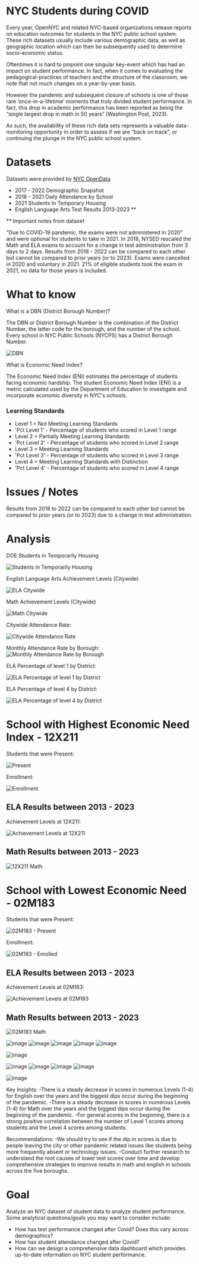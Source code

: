 # NYC Students during COVID
Every year, OpenNYC and related NYC-based organizations release reports on education outcomes for students in the NYC public school system. These rich datasets usually include various demographic data, as well as geographic location which can then be subsequently used to determine socio-economic status.

Oftentimes it is hard to pinpoint one singular key-event which has had an impact on student performance. In fact, when it comes to evaluating the pedagogical-practices of teachers and the structure of the classroom, we note that not much changes on a year-by-year basis. 

However the pandemic and subsequent closure of schools is one of those rare ‘once-in-a-lifetime’ moments that truly divided student performance. In fact, this drop in academic performance has been reported as being the “single largest drop in math in 50 years” (Washington Post, 2023). 

As such, the availability of these rich data sets represents a valuable data-monitoring opportunity in order to assess if we are “back on track”, or continuing the plunge in the NYC public school system. 

# Datasets
Datasets were provided by
[NYC OpenData](https://opendata.cityofnewyork.us/data/)

 - 2017 - 2022 Demographic Snapshot 
 - 2018 - 2021 Daily Attendance by School
 - 2021 Students In Temporary Housing
 - English Language Arts Test Results 2013-2023 **

** Important notes from dataset 

 "Due to COVID-19 pandemic, the exams were not administered in 2020" and were optional for students to take in 2021. In 2018, NYSED rescaled the Math and ELA exams to account for a change in test administration from 3 days to 2 days. Results from 2018 - 2022 can be compared to each other but cannot be compared to prior years (or to 2023). Exams were cancelled in 2020 and voluntary in 2021. 21% of eligible students took the exam in 2021, no data for those years is included. 

# What to know
What is a DBN (District Borough Number)?

The DBN or District Borough Number is the combination of the District Number, the letter code for the borough, and the number of the school. Every school in NYC Public Schools (NYCPS) has a District Borough Number.

![DBN](docs/NYC_DBN.jpg)

What is Economic Need Index?

The Economic Need Index (ENI) estimates the percentage of students facing economic hardship.
The student Economic Need Index (ENI) is a metric calculated used by the Department of Education to investigate and incorporate economic diversity in NYC's schools.

### Learning Standards 

- Level 1  = Not Meeting Learning Standards
- 'Pct Level 1' - Percentage of students who scored in Level 1 range  
- Level 2 = Partially Meeting Learning Standards
- 'Pct Level 2' - Percentage of students who scored in Level 2 range
- Level 3 = Meeting Learning Standards
- 'Pct Level 3' - Percentage of students who scored in Level 3 range 
- Level 4 = Meeting Learning Standards with Distinction  
- 'Pct Level 4' - Percentage of students who scored in Level 4 range

# Issues / Notes
Results from 2018 to 2022 can be compared to each other but cannot be compared to prior years  (or to 2023) due to a change in test adiministration. 

# Analysis
DOE Students in Temporarily Housing

![Students in Temporarily Housing](<docs/Percentage of DOE Temporarily Housed Students Over the Years.png>)


English Language Arts Achievement Levels (Citywide)


![ELA Citywide](<docs/Percentage of Students by Achievement Levels Over Years (Citywide).png>)

Math Achievement Levels (Citywide)

![Math Citywide](<docs/CityWide Math Levels.png>)

Citywide Attendance Rate:

![Citywide Attendance Rate](<docs/Heatmap of Attendance Rate by District and Month (2018 - 2021).png>) 

Monthly Attendance Rate by Borough:
![Monthly Attendance Rate by Borough](<docs/Monthly Attendance Rate by Borough (2018 - 2021).png>)

ELA Percentage of level 1 by District:

![ELA Percentage of level 1 by District](<docs/ELA Percentage of Level 1 by District and Year.png>)

ELA Percentage of level 4 by District:

![ELA Percentage of level 4 by District](<docs/ELA Percentage of Level 4 by District and Year.png>)

# School with Highest Economic Need Index - 12X211

Students that were Present:

![Present](<docs/12X211 Present.png>)

Enrollment: 

![Enrollment](<docs/12X211 Enrolled.png>)

## ELA Results between 2013 - 2023
Achievement Levels at 12X211: 

![Achievement Levels at 12X211](<docs/Percentage of Students by Achievement Levels Over Years at 12X211.png>)

## Math Results between 2013 - 2023

![12X211 Math](<docs/12X211 Math.png>)

# School with Lowest Economic Need  - 02M183

Students that were Present:

![02M183 - Present](<docs/02M183 - Present.png>)

Enrollment:

![02M183 - Enrolled](<docs/02M183 - Enrolled.png>)

## ELA Results between 2013 - 2023
Achievement Levels at 02M183: 

![Achievement Levels at 02M183](<docs/Percentage of Students by Achievement Levels Over Years at DBN 02M183.png>)

## Math Results between 2013 - 2023

![02M183 Math](<docs/02M183 Math.png>)

![image](https://github.com/myCanaless/NYCeducation-duringCOVID/assets/73401117/7884d79b-e790-4c76-87d6-948581243c77)
![image](https://github.com/myCanaless/NYCeducation-duringCOVID/assets/73401117/c89c5a38-f7be-4cc5-a9bb-e1afc4153e7b)
![image](https://github.com/myCanaless/NYCeducation-duringCOVID/assets/73401117/712c0297-1b6d-40e7-b45d-40118da277da)
![image](https://github.com/myCanaless/NYCeducation-duringCOVID/assets/73401117/a965e675-1db7-4a2b-ac3a-a1892d196368)
![image](https://github.com/myCanaless/NYCeducation-duringCOVID/assets/73401117/a58cc5f2-eebd-45df-b426-05c71061cf2a)

![image](https://github.com/myCanaless/NYCeducation-duringCOVID/assets/73401117/973ad661-d7a5-4d4c-9bba-4b931eb053c7)



![image](https://github.com/myCanaless/NYCeducation-duringCOVID/assets/73401117/672dba1e-d036-4bfd-8887-0693544e8dc0)
![image](https://github.com/myCanaless/NYCeducation-duringCOVID/assets/73401117/cd97010c-8e2d-478c-89c3-e3be7abc65c4)
![image](https://github.com/myCanaless/NYCeducation-duringCOVID/assets/73401117/5928c57a-4b18-40df-aaee-28be8f25928a)
![image](https://github.com/myCanaless/NYCeducation-duringCOVID/assets/73401117/4345f40a-4e88-448b-a5bd-2a6b2112cee0)

![image](https://github.com/myCanaless/NYCeducation-duringCOVID/assets/73401117/aa521b69-08c9-4fab-a53e-523c58ee8c4c)


Key Insights:
-There is a steady decrease in scores in numerous Levels (1-4) for English over the years and the biggest dips occur during the beginning of the pandemic.
-There is a steady decrease in scores in numerous Levels (1-4) for Math over the years and the biggest dips occur during the beginning of the pandemic.
-For general scores in the beginning, there is a strong positive correlation between the number of Level 1 scores among students and the Level 4 scores among students.

Recommendations:
-We should try to see if the dip in scores is due to people leaving the city or other pandemic related issues like students being more frequently absent or technology issues.
-Conduct further research to understand the root causes of lower test scores over time and develop comprehensive strategies to improve results in math and english in schools across the five boroughs.



# Goal
Analyze an NYC dataset of student data to analyze student performance. Some analytical questions/goals you may want to consider include:
- How has test performance changed after Covid? Does this vary across demographics?
- How has student attendance changed after Covid?
- How can we design a comprehensive data dashboard which provides up-to-date information on NYC student performance. 
